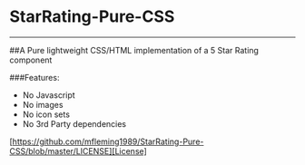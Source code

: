 # StarRating-Pure-CSS
------
##A Pure lightweight CSS/HTML implementation of a 5 Star Rating component

###Features:
+ No Javascript
+ No images
+ No icon sets
+ No 3rd Party dependencies

[https://github.com/mfleming1989/StarRating-Pure-CSS/blob/master/LICENSE][License]

